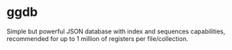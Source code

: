 # ggdb
Simple but powerful JSON database with index and sequences capabilities, recommended for up to 1 million of registers per file/collection.

